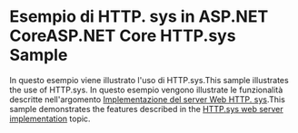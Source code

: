 # <a name="aspnet-core-httpsys-sample"></a><span data-ttu-id="e23e3-101">Esempio di HTTP. sys in ASP.NET Core</span><span class="sxs-lookup"><span data-stu-id="e23e3-101">ASP.NET Core HTTP.sys Sample</span></span>

<span data-ttu-id="e23e3-102">In questo esempio viene illustrato l'uso di HTTP.sys.</span><span class="sxs-lookup"><span data-stu-id="e23e3-102">This sample illustrates the use of HTTP.sys.</span></span> <span data-ttu-id="e23e3-103">In questo esempio vengono illustrate le funzionalità descritte nell'argomento [Implementazione del server Web HTTP. sys](https://docs.microsoft.com/aspnet/core/fundamentals/servers/httpsys).</span><span class="sxs-lookup"><span data-stu-id="e23e3-103">This sample demonstrates the features described in the [HTTP.sys web server implementation](https://docs.microsoft.com/aspnet/core/fundamentals/servers/httpsys) topic.</span></span>
